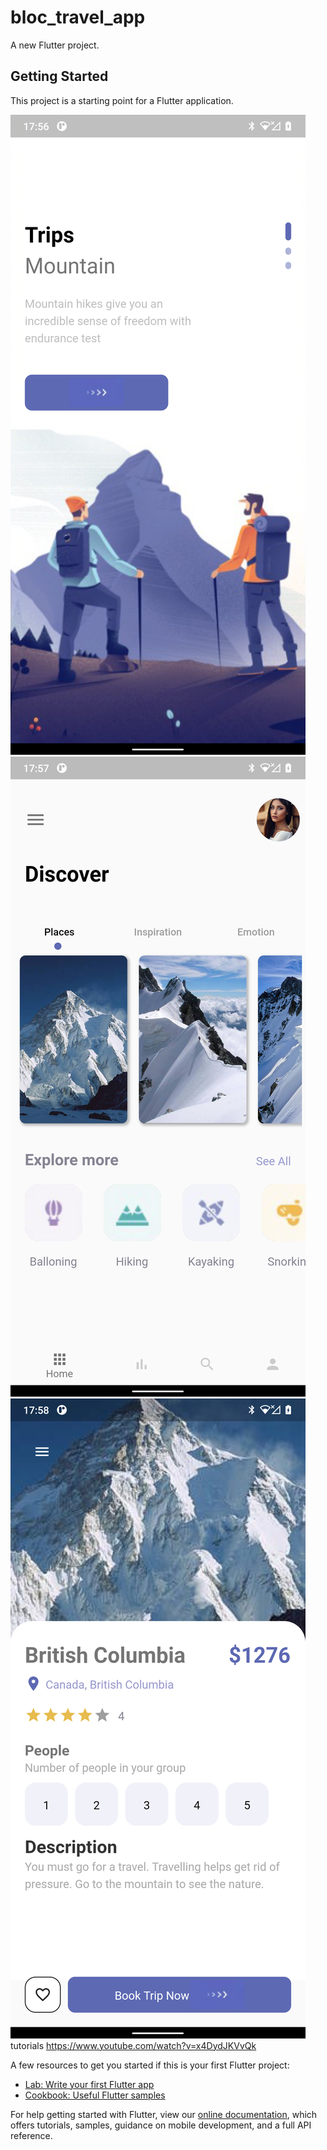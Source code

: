 # bloc_travel_app

A new Flutter project.

## Getting Started

This project is a starting point for a Flutter application.

<img src='flutter_01.png'/>
<img src='flutter_02.png'/>
<img src='flutter_03.png'/>
tutorials
<a href = 'https://www.youtube.com/watch?v=x4DydJKVvQk'>https://www.youtube.com/watch?v=x4DydJKVvQk</a>

A few resources to get you started if this is your first Flutter project:

- [Lab: Write your first Flutter app](https://flutter.dev/docs/get-started/codelab)
- [Cookbook: Useful Flutter samples](https://flutter.dev/docs/cookbook)

For help getting started with Flutter, view our
[online documentation](https://flutter.dev/docs), which offers tutorials,
samples, guidance on mobile development, and a full API reference.

